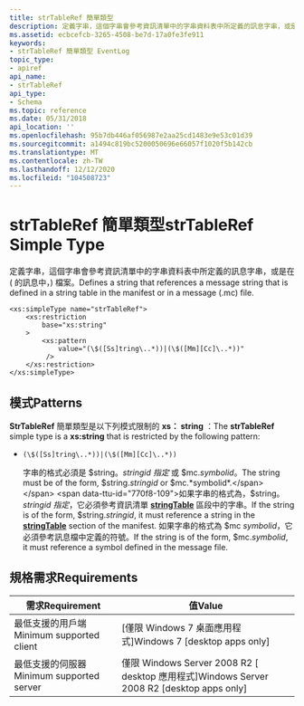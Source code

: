 ```yaml
---
title: strTableRef 簡單類型
description: 定義字串，這個字串會參考資訊清單中的字串資料表中所定義的訊息字串，或是在 ( 的訊息中，) 檔案。
ms.assetid: ecbcefcb-3265-4508-be7d-17a0fe3fe911
keywords:
- strTableRef 簡單類型 EventLog
topic_type:
- apiref
api_name:
- strTableRef
api_type:
- Schema
ms.topic: reference
ms.date: 05/31/2018
api_location: ''
ms.openlocfilehash: 95b7db446af056987e2aa25cd1483e9e53c01d39
ms.sourcegitcommit: a1494c819bc5200050696e66057f1020f5b142cb
ms.translationtype: MT
ms.contentlocale: zh-TW
ms.lasthandoff: 12/12/2020
ms.locfileid: "104508723"
---
```

# <a name="strtableref-simple-type"></a><span data-ttu-id="770f8-104">strTableRef 簡單類型</span><span class="sxs-lookup"><span data-stu-id="770f8-104">strTableRef Simple Type</span></span>

<span data-ttu-id="770f8-105">定義字串，這個字串會參考資訊清單中的字串資料表中所定義的訊息字串，或是在 ( 的訊息中，) 檔案。</span><span class="sxs-lookup"><span data-stu-id="770f8-105">Defines a string that references a message string that is defined in a string table in the manifest or in a message (.mc) file.</span></span>

``` syntax
<xs:simpleType name="strTableRef">
    <xs:restriction
        base="xs:string"
    >
        <xs:pattern
            value="(\$([Ss]tring\..*))|(\$([Mm][Cc]\..*))"
         />
    </xs:restriction>
</xs:simpleType>
```

## <a name="patterns"></a><span data-ttu-id="770f8-106">模式</span><span class="sxs-lookup"><span data-stu-id="770f8-106">Patterns</span></span>

<span data-ttu-id="770f8-107">**StrTableRef** 簡單類型是以下列模式限制的 **xs： string** ：</span><span class="sxs-lookup"><span data-stu-id="770f8-107">The **strTableRef** simple type is a **xs:string** that is restricted by the following pattern:</span></span>

-   `(\$([Ss]tring\..*))|(\$([Mm][Cc]\..*))`

    <span data-ttu-id="770f8-108">字串的格式必須是 $string。*stringid 指定* 或 $mc.*symbolid*。</span><span class="sxs-lookup"><span data-stu-id="770f8-108">The string must be of the form, $string.*stringid* or $mc.*symbolid*.</span></span> <span data-ttu-id="770f8-109">如果字串的格式為，$string。*stringid 指定*，它必須參考資訊清單 [**stringTable**](eventmanifestschema-stringtable-resources-element.md) 區段中的字串。</span><span class="sxs-lookup"><span data-stu-id="770f8-109">If the string is of the form, $string.*stringid*, it must reference a string in the [**stringTable**](eventmanifestschema-stringtable-resources-element.md) section of the manifest.</span></span> <span data-ttu-id="770f8-110">如果字串的格式為 $mc *symbolid*，它必須參考訊息檔中定義的符號。</span><span class="sxs-lookup"><span data-stu-id="770f8-110">If the string is of the form, $mc.*symbolid*, it must reference a symbol defined in the message file.</span></span>

## <a name="requirements"></a><span data-ttu-id="770f8-111">規格需求</span><span class="sxs-lookup"><span data-stu-id="770f8-111">Requirements</span></span>



| <span data-ttu-id="770f8-112">需求</span><span class="sxs-lookup"><span data-stu-id="770f8-112">Requirement</span></span> | <span data-ttu-id="770f8-113">值</span><span class="sxs-lookup"><span data-stu-id="770f8-113">Value</span></span> |
|-------------------------------------|---------------------------------------------------------|
| <span data-ttu-id="770f8-114">最低支援的用戶端</span><span class="sxs-lookup"><span data-stu-id="770f8-114">Minimum supported client</span></span><br/> | <span data-ttu-id="770f8-115">\[僅限 Windows 7 桌面應用程式\]</span><span class="sxs-lookup"><span data-stu-id="770f8-115">Windows 7 \[desktop apps only\]</span></span><br/>              |
| <span data-ttu-id="770f8-116">最低支援的伺服器</span><span class="sxs-lookup"><span data-stu-id="770f8-116">Minimum supported server</span></span><br/> | <span data-ttu-id="770f8-117">僅限 Windows Server 2008 R2 \[ desktop 應用程式\]</span><span class="sxs-lookup"><span data-stu-id="770f8-117">Windows Server 2008 R2 \[desktop apps only\]</span></span><br/> |



 

 





